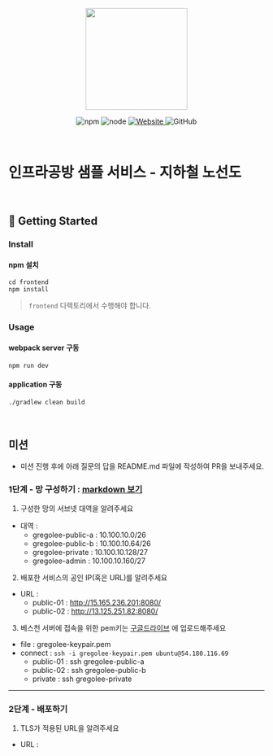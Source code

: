 <p align="center">
    <img width="200px;" src="https://raw.githubusercontent.com/woowacourse/atdd-subway-admin-frontend/master/images/main_logo.png"/>
</p>
<p align="center">
  <img alt="npm" src="https://img.shields.io/badge/npm-%3E%3D%205.5.0-blue">
  <img alt="node" src="https://img.shields.io/badge/node-%3E%3D%209.3.0-blue">
  <a href="https://edu.nextstep.camp/c/R89PYi5H" alt="nextstep atdd">
    <img alt="Website" src="https://img.shields.io/website?url=https%3A%2F%2Fedu.nextstep.camp%2Fc%2FR89PYi5H">
  </a>
  <img alt="GitHub" src="https://img.shields.io/github/license/next-step/atdd-subway-service">
</p>

<br>

# 인프라공방 샘플 서비스 - 지하철 노선도

<br>

## 🚀 Getting Started

### Install
#### npm 설치
```
cd frontend
npm install
```
> `frontend` 디렉토리에서 수행해야 합니다.

### Usage
#### webpack server 구동
```
npm run dev
```
#### application 구동
```
./gradlew clean build
```
<br>

## 미션

* 미션 진행 후에 아래 질문의 답을 README.md 파일에 작성하여 PR을 보내주세요.

### 1단계 - 망 구성하기 : [markdown 보기](./markdown/step01.md)

1. 구성한 망의 서브넷 대역을 알려주세요
- 대역 : 
    - gregolee-public-a : 10.100.10.0/26
    - gregolee-public-b : 10.100.10.64/26
    - gregolee-private : 10.100.10.128/27
    - gregolee-admin : 10.100.10.160/27

2. 배포한 서비스의 공인 IP(혹은 URL)를 알려주세요

- URL : 
    - public-01 : http://15.165.236.201:8080/
    - public-02 : http://13.125.251.82:8080/

3. 베스천 서버에 접속을 위한 pem키는 [구글드라이브](https://drive.google.com/drive/folders/1dZiCUwNeH1LMglp8dyTqqsL1b2yBnzd1?usp=sharing) 에 업로드해주세요

- file : gregolee-keypair.pem
- connect : `ssh -i gregolee-keypair.pem ubuntu@54.180.116.69`
    - public-01 : ssh gregolee-public-a
    - public-02 : ssh gregolee-public-b
    - private : ssh gregolee-private

---

### 2단계 - 배포하기
1. TLS가 적용된 URL을 알려주세요

- URL : 
